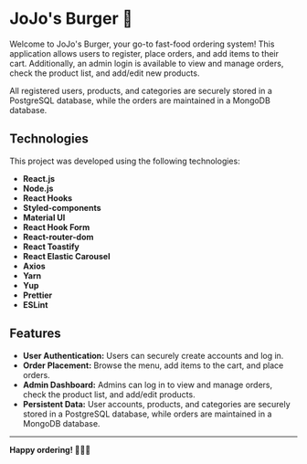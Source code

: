 # JoJo's Burger 🍔

Welcome to JoJo's Burger, your go-to fast-food ordering system! This application allows users to register, place orders, and add items to their cart. Additionally, an admin login is available to view and manage orders, check the product list, and add/edit new products.

All registered users, products, and categories are securely stored in a PostgreSQL database, while the orders are maintained in a MongoDB database.

## Technologies

This project was developed using the following technologies:

- **React.js**
- **Node.js**
- **React Hooks**
- **Styled-components**
- **Material UI**
- **React Hook Form**
- **React-router-dom**
- **React Toastify**
- **React Elastic Carousel**
- **Axios**
- **Yarn**
- **Yup**
- **Prettier**
- **ESLint**

## Features

- **User Authentication:** Users can securely create accounts and log in.
- **Order Placement:** Browse the menu, add items to the cart, and place orders.
- **Admin Dashboard:** Admins can log in to view and manage orders, check the product list, and add/edit products.
- **Persistent Data:** User accounts, products, and categories are securely stored in a PostgreSQL database, while orders are maintained in a MongoDB database.

---

**Happy ordering! 🍟🥤🎉**
